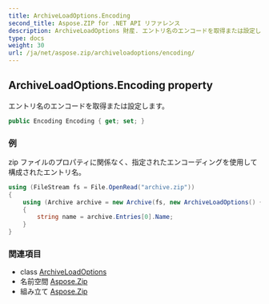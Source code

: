 ```yaml
---
title: ArchiveLoadOptions.Encoding
second_title: Aspose.ZIP for .NET API リファレンス
description: ArchiveLoadOptions 財産. エントリ名のエンコードを取得または設定します
type: docs
weight: 30
url: /ja/net/aspose.zip/archiveloadoptions/encoding/
---
```

## ArchiveLoadOptions.Encoding property

エントリ名のエンコードを取得または設定します。

```csharp
public Encoding Encoding { get; set; }
```

### 例

zip ファイルのプロパティに関係なく、指定されたエンコーディングを使用して構成されたエントリ名。

```csharp
using (FileStream fs = File.OpenRead("archive.zip"))
{      
    using (Archive archive = new Archive(fs, new ArchiveLoadOptions() { Encoding = System.Text.Encoding.GetEncoding(932) }))
    {
        string name = archive.Entries[0].Name;
    }    
}
```

### 関連項目

* class [ArchiveLoadOptions](../)
* 名前空間 [Aspose.Zip](../../archiveloadoptions/)
* 組み立て [Aspose.Zip](../../../)


